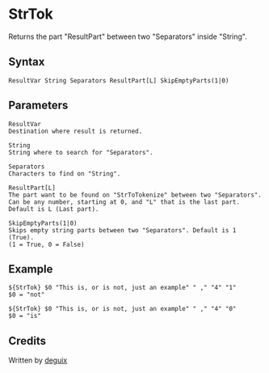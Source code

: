 # StrTok

Returns the part "ResultPart" between two "Separators" inside "String".

## Syntax

    ResultVar String Separators ResultPart[L] SkipEmptyParts(1|0)

## Parameters

    ResultVar
    Destination where result is returned.

    String
    String where to search for "Separators".

    Separators
    Characters to find on "String".

    ResultPart[L]
    The part want to be found on "StrToTokenize" between two "Separators".
    Can be any number, starting at 0, and "L" that is the last part.
    Default is L (Last part).

    SkipEmptyParts(1|0)
    Skips empty string parts between two "Separators". Default is 1 (True).
    (1 = True, 0 = False)

## Example

    ${StrTok} $0 "This is, or is not, just an example" " ," "4" "1"
    $0 = "not"
    
    ${StrTok} $0 "This is, or is not, just an example" " ," "4" "0"
    $0 = "is"

## Credits

Written by [deguix][1]

[1]: http://nsis.sourceforge.net/User:Deguix